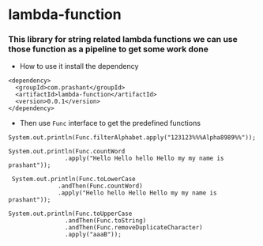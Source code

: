 # lambda-function
### This library for string related lambda functions we can use those function as a pipeline to get some work done

- How to use it
  install the dependency
```
<dependency>
  <groupId>com.prashant</groupId>
  <artifactId>lambda-function</artifactId>
  <version>0.0.1</version>
</dependency>
```

- Then use `Func`  interface to get the predefined functions

```
System.out.println(Func.filterAlphabet.apply("123123%%%Alpha8989%%"));

System.out.println(Func.countWord
                .apply("Hello Hello hello Hello my my name is prashant"));

 System.out.println(Func.toLowerCase
              .andThen(Func.countWord)
              .apply("Hello hello Hello Hello my my name is prashant"));

System.out.println(Func.toUpperCase
                .andThen(Func.toString)
                .andThen(Func.removeDuplicateCharacter)
                .apply("aaaB"));
```




